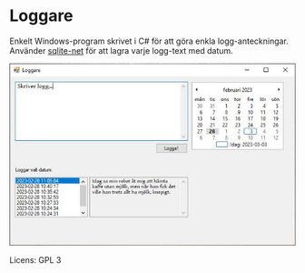# Loggare

Enkelt Windows-program skrivet i C# för att göra enkla logg-anteckningar. Använder [sqlite-net](https://github.com/praeclarum/sqlite-net) för att lagra varje logg-text med datum.


![Skärmbild](/images/screenshot.JPG?raw=true "Skärmbild av Loggare")


Licens: GPL 3

